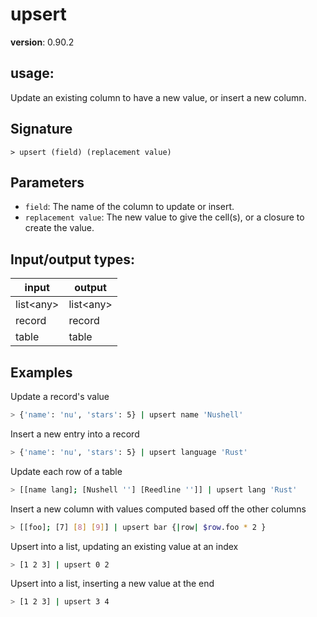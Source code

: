 # upsert

**version**: 0.90.2

## **usage**:

Update an existing column to have a new value, or insert a new column.

## Signature

`> upsert (field) (replacement value)`

## Parameters

- `field`: The name of the column to update or insert.
- `replacement value`: The new value to give the cell(s), or a closure to create the value.

## Input/output types:

| input       | output      |
| ----------- | ----------- |
| list\<any\> | list\<any\> |
| record      | record      |
| table       | table       |

## Examples

Update a record's value

```bash
> {'name': 'nu', 'stars': 5} | upsert name 'Nushell'
```

Insert a new entry into a record

```bash
> {'name': 'nu', 'stars': 5} | upsert language 'Rust'
```

Update each row of a table

```bash
> [[name lang]; [Nushell ''] [Reedline '']] | upsert lang 'Rust'
```

Insert a new column with values computed based off the other columns

```bash
> [[foo]; [7] [8] [9]] | upsert bar {|row| $row.foo * 2 }
```

Upsert into a list, updating an existing value at an index

```bash
> [1 2 3] | upsert 0 2
```

Upsert into a list, inserting a new value at the end

```bash
> [1 2 3] | upsert 3 4
```
